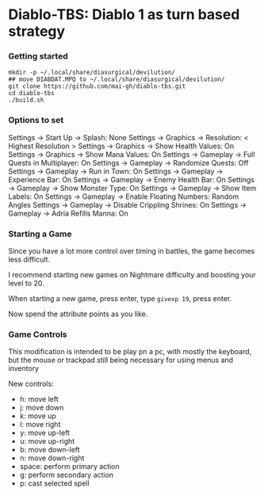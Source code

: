 # Diablo-TBS: Diablo 1 as turn based strategy


### Getting started

```
mkdir -p ~/.local/share/diasurgical/devilution/
## move DIABDAT.MPQ to ~/.local/share/diasurgical/devilution/
git clone https://github.com/mai-gh/diablo-tbs.git
cd diablo-tbs
./build.sh 
```

### Options to set
Settings -> Start Up -> Splash: None
Settings -> Graphics -> Resolution: < Highest Resolution >
Settings -> Graphics -> Show Health Values: On
Settings -> Graphics -> Show Mana Values: On
Settings -> Gameplay -> Full Quests in Multiplayer: On
Settings -> Gameplay -> Randomize Quests: Off
Settings -> Gameplay -> Run in Town: On
Settings -> Gameplay -> Experience Bar: On
Settings -> Gameplay -> Enemy Health Bar: On
Settings -> Gameplay -> Show Monster Type: On
Settings -> Gameplay -> Show Item Labels: On
Settings -> Gameplay -> Enable Floating Numbers: Random Angles
Settings -> Gameplay -> Disable Crippling Shrines: On
Settings -> Gameplay -> Adria Refills Manna: On

### Starting a Game

Since you have a lot more control over timing in battles, the game becomes less difficult.

I recommend starting new games on Nightmare difficulty and boosting your level to 20.

When starting a new game, press enter, type `givexp 19`, press enter.

Now spend the attribute points as you like. 

### Game Controls

This modification is intended to be play pn a pc, with mostly the keyboard, but the mouse or trackpad still being necessary for using menus and inventory

New controls:

 - h: move left
 - j: move down
 - k: move up
 - l: move right
 - y: move up-left
 - u: move up-right
 - b: move down-left
 - n: move down-right
 - space: perform primary action
 - g: perform secondary action
 - p: cast selected spell 

